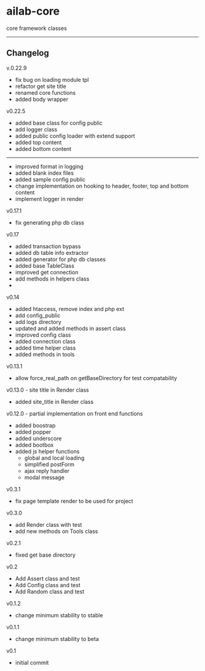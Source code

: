 # ailab-core
core framework classes

---
## Changelog

v.0.22.9
  - fix bug on loading module tpl
  - refactor get site title
  - renamed core functions
  - added body wrapper

v0.22.5
  - added base class for config public
  - add logger class
  - added public config loader with extend support
  - added top content
  - added bottom content
  - ---
  - improved format in logging
  - added blank index files
  - added sample config public
  - change implementation on hooking to header, footer, top and bottom content
  - implement logger in render

v0.17.1
  - fix generating php db class

v0.17
  - added transaction bypass
  - added db table info extractor
  - added generator for php db classes
  - added base TableClass
  - improved get connection
  - add methods in helpers class
  - 

v0.14
  - added htaccess, remove index and php ext
  - add config_public
  - add logs directory
  - updated and added methods in assert class
  - improved config class
  - added connection class
  - added time helper class
  - added methods in tools

v0.13.1
  - allow force_real_path on getBaseDirectory for test compatability

v0.13.0 - site title in Render class
- added site_title in Render class

v0.12.0 - partial implementation on front end functions
- added boostrap
- added popper
- added underscore
- added bootbox
- added js helper functions
  - global and local loading
  - simplified postForm
  - ajax reply handler
  - modal message

v0.3.1
- fix page template render to be used for project

v0.3.0
- add Render class with test
- add new methods on Tools class

v0.2.1
- fixed get base directory

v0.2
- Add Assert class and test
- Add Config class and test
- Add Random class and test

v0.1.2
- change minimum stability to stable

v0.1.1
- change minimum stability to beta

v0.1
- initial commit